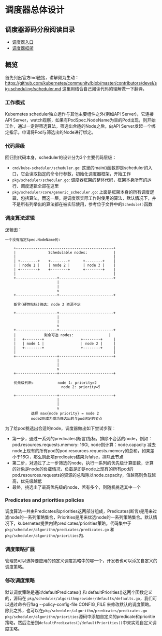 # 调度器总体设计

## 调度器源码分段阅读目录
- [调度器入口](https://github.com/yinwenqin/kubeSourceCodeNote/blob/master/scheduler/P1-%E8%B0%83%E5%BA%A6%E5%99%A8%E5%85%A5%E5%8F%A3%E7%AF%87.md)
- [调度器框架](https://github.com/yinwenqin/kubeSourceCodeNote/blob/master/scheduler/P1-%E8%B0%83%E5%BA%A6%E5%99%A8%E5%85%A5%E5%8F%A3%E7%AF%87.md)

## 概览
首先列出官方md链接，讲解颇为生动：
https://github.com/kubernetes/community/blob/master/contributors/devel/sig-scheduling/scheduler.md
这里用结合自己阅读代码的理解做一下翻译。

### 工作模式
Kubernetes scheduler独立运作与其他主要组件之外(例如API Server)，它连接API Server，watch观察，如果有PodSpec.NodeName为空的Pod出现，则开始工作，通过一定得筛选算法，筛选出合适的Node之后，向API Server发起一个绑定指示，申请将Pod与筛选出的Node进行绑定。

### 代码层级
回归到代码本身，scheduler的设计分为3个主要代码层级：
- `cmd/kube-scheduler/scheduler.go`: 这里的main()函数即是scheduler的入口，它会读取指定的命令行参数，初始化调度器框架，开始工作
- `pkg/scheduler/scheduler.go`: 调度器框架的整体代码，框架本身所有的运行、调度逻辑全部在这里
- `pkg/scheduler/core/generic_scheduler.go`: 上面是框架本身的所有调度逻辑，包括算法，而这一层，是调度器实际工作时使用的算法，默认情况下，并不是所有列举出的算法都在被实际使用，参考位于文件中的`Schedule()`函数

### 调度算法逻辑
逻辑图：
```
一个没有指定Spec.NodeName的:

    +---------------------------------------------+
    |               Schedulable nodes:            |
    |                                             |
    | +--------+    +--------+      +--------+    |
    | | node 1 |    | node 2 |      | node 3 |    |
    | +--------+    +--------+      +--------+    |
    |                                             |
    +-------------------+-------------------------+
                        |
                        |
                        v
    +-------------------+-------------------------+

    断言(硬性指标)筛选: node 3 资源不足

    +-------------------+-------------------------+
                        |
                        |
                        v
    +-------------------+-------------------------+
    |             剩余可选 nodes:                |
    |   +--------+                 +--------+     |
    |   | node 1 |                 | node 2 |     |
    |   +--------+                 +--------+     |
    |                                             |
    +-------------------+-------------------------+
                        |
                        |
                        v
    +-------------------+-------------------------+

    优先级判断:           node 1: priority=2
                          node 2: priority=5

    +-------------------+-------------------------+
                        |
                        |
                        v
            选择 max{node priority} = node 2
            node2则成为成功筛选出的与pod绑定的节点
```
为了给pod挑选出合适的node，调度器做出如下尝试步骤：
- 第一步，通过一系列的predicates(断言)指标，排除不合适的node，例如：pod.resources.requests.memory: 16Gi, node则计算：node.capacity 减去node上现有的所有pod的pod.resources.requests.memory的总和，如果差小于16Gi，那么则此项predicates结果为false，排除此节点
- 第二步，对通过了上一步筛选的node，执行一系列的优先级计算函数，计算的对象是node的负载情况，负载是即是node上现有的所有pod的pod.resources.requests的资源的总和除以node.capacity，值越高则负载越高，优先级越低
- 最终，挑选出了最高优先级的node，若有多个，则随机挑选其中一个

### Predicates and priorities policies
调度算法一共由Predicates和priorities这两部分组成，Predicates(断言)是用来过滤node的一系列策略集合，Priorities是用来优选node的一系列策略集合。默认情况下，kubernetes提供内建predicates/priorities策略，代码集中于`pkg/scheduler/algorithm/predicates/predicates.go` 和 `pkg/scheduler/algorithm/priorities`内.


### 调度策略扩展
管理员可以选择要应用的预定义调度策略中的哪一个，开发者也可以添加自定义的调度策略。

### 修改调度策略
默认调度策略是通过defaultPredicates() 和 defaultPriorities()这两个函数定义的，源码在 `pkg/scheduler/algorithmprovider/defaults/defaults.go`，我们可以通过命令行flag --policy-config-file CONFIG_FILE 来修改默认的调度策略。除此之外，也可以在`pkg/scheduler/algorithm/predicates/predicates.go` `pkg/scheduler/algorithm/priorities`源码中添加自定义的predicate和prioritie策略，然后注册到`defaultPredicates()`/`defaultPriorities()`中来实现自定义调度策略。

